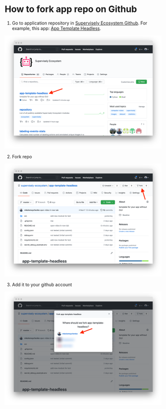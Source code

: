 # How to fork app repo on Github

1. Go to application repository in [Supervisely Ecosystem Github](https://github.com/supervisely-ecosystem). For example, this app: [App Template Headless](https://github.com/supervisely-ecosystem/app-template-headless).

![](./images/fork/fork-01.png)

2. Fork repo

![](./images/fork/fork-02.png)

3. Add it to your github account

![](./images/fork/fork-03.png)


